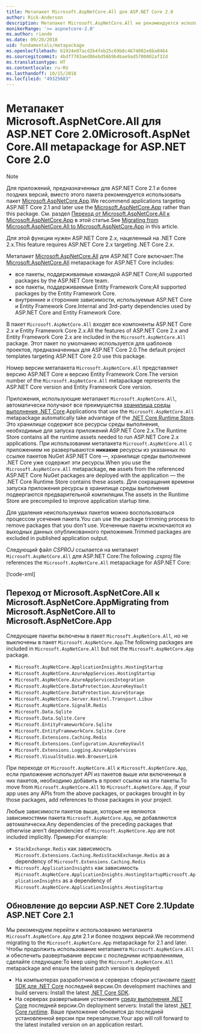 ```yaml
---
title: Метапакет Microsoft.AspNetCore.All для ASP.NET Core 2.0
author: Rick-Anderson
description: Метапакет Microsoft.AspNetCore.All не рекомендуется использовать для ASP.NET Core 2.1 и более поздних версий.
monikerRange: '>= aspnetcore-2.0'
ms.author: riande
ms.date: 09/20/2018
uid: fundamentals/metapackage
ms.openlocfilehash: b1924e07acd2b4feb25c69b8c4674002e6ba0464
ms.sourcegitcommit: 4bdf7703aed86ebd56b9b4bae9ad5700002af32d
ms.translationtype: HT
ms.contentlocale: ru-RU
ms.lasthandoff: 10/15/2018
ms.locfileid: "49325683"
---
```

# <a name="microsoftaspnetcoreall-metapackage-for-aspnet-core-20"></a><span data-ttu-id="ee9ed-103">Метапакет Microsoft.AspNetCore.All для ASP.NET Core 2.0</span><span class="sxs-lookup"><span data-stu-id="ee9ed-103">Microsoft.AspNetCore.All metapackage for ASP.NET Core 2.0</span></span>

> [!NOTE]
> <span data-ttu-id="ee9ed-104">Для приложений, предназначенных для ASP.NET Core 2.1 и более поздних версий, вместо этого пакета рекомендуется использовать пакет [Microsoft.AspNetCore.App](xref:fundamentals/metapackage-app).</span><span class="sxs-lookup"><span data-stu-id="ee9ed-104">We recommend applications targeting ASP.NET Core 2.1 and later use the [Microsoft.AspNetCore.App](xref:fundamentals/metapackage-app) rather than this package.</span></span> <span data-ttu-id="ee9ed-105">См. раздел [Переход от Microsoft.AspNetCore.All к Microsoft.AspNetCore.App](#migrate) в этой статье.</span><span class="sxs-lookup"><span data-stu-id="ee9ed-105">See [Migrating from Microsoft.AspNetCore.All to Microsoft.AspNetCore.App](#migrate) in this article.</span></span>

<span data-ttu-id="ee9ed-106">Для этой функции нужен ASP.NET Core 2.x, нацеленный на .NET Core 2.x.</span><span class="sxs-lookup"><span data-stu-id="ee9ed-106">This feature requires ASP.NET Core 2.x targeting .NET Core 2.x.</span></span>

<span data-ttu-id="ee9ed-107">Метапакет [Microsoft.AspNetCore.All](https://www.nuget.org/packages/Microsoft.AspNetCore.All) для ASP.NET Core включает:</span><span class="sxs-lookup"><span data-stu-id="ee9ed-107">The [Microsoft.AspNetCore.All](https://www.nuget.org/packages/Microsoft.AspNetCore.All) metapackage for ASP.NET Core includes:</span></span>

* <span data-ttu-id="ee9ed-108">все пакеты, поддерживаемые командой ASP.NET Core;</span><span class="sxs-lookup"><span data-stu-id="ee9ed-108">All supported packages by the ASP.NET Core team.</span></span>
* <span data-ttu-id="ee9ed-109">все пакеты, поддерживаемые Entity Framework Core;</span><span class="sxs-lookup"><span data-stu-id="ee9ed-109">All supported packages by the Entity Framework Core.</span></span>
* <span data-ttu-id="ee9ed-110">внутренние и сторонние зависимости, используемые ASP.NET Core и Entity Framework Core.</span><span class="sxs-lookup"><span data-stu-id="ee9ed-110">Internal and 3rd-party dependencies used by ASP.NET Core and Entity Framework Core.</span></span>

<span data-ttu-id="ee9ed-111">В пакет `Microsoft.AspNetCore.All` входят все компоненты ASP.NET Core 2.x и Entity Framework Core 2.x.</span><span class="sxs-lookup"><span data-stu-id="ee9ed-111">All the features of ASP.NET Core 2.x and Entity Framework Core 2.x are included in the `Microsoft.AspNetCore.All` package.</span></span> <span data-ttu-id="ee9ed-112">Этот пакет по умолчанию используется для шаблонов проектов, предназначенных для ASP.NET Core 2.0.</span><span class="sxs-lookup"><span data-stu-id="ee9ed-112">The default project templates targeting ASP.NET Core 2.0 use this package.</span></span>

<span data-ttu-id="ee9ed-113">Номер версии метапакета `Microsoft.AspNetCore.All` представляет версию ASP.NET Core и версию Entity Framework Core.</span><span class="sxs-lookup"><span data-stu-id="ee9ed-113">The version number of the `Microsoft.AspNetCore.All` metapackage represents the ASP.NET Core version and Entity Framework Core version.</span></span>

<span data-ttu-id="ee9ed-114">Приложения, использующие метапакет `Microsoft.AspNetCore.All`, автоматически получают все преимущества [хранилища среды выполнения .NET Core](https://docs.microsoft.com/dotnet/core/deploying/runtime-store).</span><span class="sxs-lookup"><span data-stu-id="ee9ed-114">Applications that use the `Microsoft.AspNetCore.All` metapackage automatically take advantage of the [.NET Core Runtime Store](https://docs.microsoft.com/dotnet/core/deploying/runtime-store).</span></span> <span data-ttu-id="ee9ed-115">Это хранилище содержит все ресурсы среды выполнения, необходимые для запуска приложений ASP.NET Core 2.x.</span><span class="sxs-lookup"><span data-stu-id="ee9ed-115">The Runtime Store contains all the runtime assets needed to run ASP.NET Core 2.x applications.</span></span> <span data-ttu-id="ee9ed-116">При использовании метапакета `Microsoft.AspNetCore.All` с приложением не развертываются **никакие** ресурсы из указанных по ссылке пакетов NuGet ASP.NET Core &mdash;, хранилище среды выполнения .NET Core уже содержит эти ресурсы.</span><span class="sxs-lookup"><span data-stu-id="ee9ed-116">When you use the `Microsoft.AspNetCore.All` metapackage, **no** assets from the referenced ASP.NET Core NuGet packages are deployed with the application &mdash; the .NET Core Runtime Store contains these assets.</span></span> <span data-ttu-id="ee9ed-117">Для сокращения времени запуска приложения ресурсы в хранилище среды выполнения подвергаются предварительной компиляции.</span><span class="sxs-lookup"><span data-stu-id="ee9ed-117">The assets in the Runtime Store are precompiled to improve application startup time.</span></span>

<span data-ttu-id="ee9ed-118">Для удаления неиспользуемых пакетов можно воспользоваться процессом усечения пакета.</span><span class="sxs-lookup"><span data-stu-id="ee9ed-118">You can use the package trimming process to remove packages that you don't use.</span></span> <span data-ttu-id="ee9ed-119">Усеченные пакеты исключаются из выходных данных опубликованного приложения.</span><span class="sxs-lookup"><span data-stu-id="ee9ed-119">Trimmed packages are excluded in published application output.</span></span>

<span data-ttu-id="ee9ed-120">Следующий файл *CSPROJ* ссылается на метапакет `Microsoft.AspNetCore.All` для ASP.NET Core:</span><span class="sxs-lookup"><span data-stu-id="ee9ed-120">The following *.csproj* file references the `Microsoft.AspNetCore.All` metapackage for ASP.NET Core:</span></span>

[!code-xml[](metapackage/samples/Metapackage.All.Example.csproj?highlight=6)]

<a name="migrate"></a>
## <a name="migrating-from-microsoftaspnetcoreall-to-microsoftaspnetcoreapp"></a><span data-ttu-id="ee9ed-121">Переход от Microsoft.AspNetCore.All к Microsoft.AspNetCore.App</span><span class="sxs-lookup"><span data-stu-id="ee9ed-121">Migrating from Microsoft.AspNetCore.All to Microsoft.AspNetCore.App</span></span>

<span data-ttu-id="ee9ed-122">Следующие пакеты включены в пакет `Microsoft.AspNetCore.All`, но не выключены в пакет `Microsoft.AspNetCore.App`.</span><span class="sxs-lookup"><span data-stu-id="ee9ed-122">The following packages are included in `Microsoft.AspNetCore.All` but not the `Microsoft.AspNetCore.App` package.</span></span> 

* `Microsoft.AspNetCore.ApplicationInsights.HostingStartup`
* `Microsoft.AspNetCore.AzureAppServices.HostingStartup`
* `Microsoft.AspNetCore.AzureAppServicesIntegration`
* `Microsoft.AspNetCore.DataProtection.AzureKeyVault`
* `Microsoft.AspNetCore.DataProtection.AzureStorage`
* `Microsoft.AspNetCore.Server.Kestrel.Transport.Libuv`
* `Microsoft.AspNetCore.SignalR.Redis`
* `Microsoft.Data.Sqlite`
* `Microsoft.Data.Sqlite.Core`
* `Microsoft.EntityFrameworkCore.Sqlite`
* `Microsoft.EntityFrameworkCore.Sqlite.Core`
* `Microsoft.Extensions.Caching.Redis`
* `Microsoft.Extensions.Configuration.AzureKeyVault`
* `Microsoft.Extensions.Logging.AzureAppServices`
* `Microsoft.VisualStudio.Web.BrowserLink`

<span data-ttu-id="ee9ed-123">При переходе от `Microsoft.AspNetCore.All` к `Microsoft.AspNetCore.App`, если приложение использует API из пакетов выше или включенных в них пакетов, необходимо добавить в проект ссылки на эти пакеты.</span><span class="sxs-lookup"><span data-stu-id="ee9ed-123">To move from `Microsoft.AspNetCore.All` to `Microsoft.AspNetCore.App`, if your app uses any APIs from the above packages, or packages brought in by those packages, add references to those packages in your project.</span></span>

<span data-ttu-id="ee9ed-124">Любые зависимости пакетов выше, которые не являются зависимостями пакета `Microsoft.AspNetCore.App`, не добавляются автоматически.</span><span class="sxs-lookup"><span data-stu-id="ee9ed-124">Any dependencies of the preceding packages that otherwise aren't dependencies of `Microsoft.AspNetCore.App` are not included implicitly.</span></span> <span data-ttu-id="ee9ed-125">Пример:</span><span class="sxs-lookup"><span data-stu-id="ee9ed-125">For example:</span></span>

* <span data-ttu-id="ee9ed-126">`StackExchange.Redis` как зависимость `Microsoft.Extensions.Caching.Redis`</span><span class="sxs-lookup"><span data-stu-id="ee9ed-126">`StackExchange.Redis` as a dependency of `Microsoft.Extensions.Caching.Redis`</span></span>
* <span data-ttu-id="ee9ed-127">`Microsoft.ApplicationInsights` как зависимость `Microsoft.AspNetCore.ApplicationInsights.HostingStartup`</span><span class="sxs-lookup"><span data-stu-id="ee9ed-127">`Microsoft.ApplicationInsights` as a dependency of `Microsoft.AspNetCore.ApplicationInsights.HostingStartup`</span></span>

## <a name="update-aspnet-core-21"></a><span data-ttu-id="ee9ed-128">Обновление до версии ASP.NET Core 2.1</span><span class="sxs-lookup"><span data-stu-id="ee9ed-128">Update ASP.NET Core 2.1</span></span>

<span data-ttu-id="ee9ed-129">Мы рекомендуем перейти к использованию метапакета `Microsoft.AspNetCore.App` для 2.1 и более поздних версий.</span><span class="sxs-lookup"><span data-stu-id="ee9ed-129">We recommend migrating to the `Microsoft.AspNetCore.App` metapackage for 2.1 and later.</span></span> <span data-ttu-id="ee9ed-130">Чтобы продолжить использование метапакета `Microsoft.AspNetCore.All` и обеспечить развертывание версии с последними исправлениями, сделайте следующее:</span><span class="sxs-lookup"><span data-stu-id="ee9ed-130">To keep using the `Microsoft.AspNetCore.All` metapackage and ensure the latest patch version is deployed:</span></span>

* <span data-ttu-id="ee9ed-131">На компьютерах разработчиков и серверах сборки установите [пакет SDK для .NET Core](https://www.microsoft.com/net/download) последней версии.</span><span class="sxs-lookup"><span data-stu-id="ee9ed-131">On development machines and build servers: Install the latest [.NET Core SDK](https://www.microsoft.com/net/download).</span></span>
* <span data-ttu-id="ee9ed-132">На серверах развертывания установите [среду выполнения .NET Core](https://www.microsoft.com/net/download) последней версии.</span><span class="sxs-lookup"><span data-stu-id="ee9ed-132">On deployment servers: Install the latest [.NET Core runtime](https://www.microsoft.com/net/download).</span></span>
 <span data-ttu-id="ee9ed-133">Ваше приложение обновится до последней установленной версии при перезапуске.</span><span class="sxs-lookup"><span data-stu-id="ee9ed-133">Your app will roll forward to the latest installed version on an application restart.</span></span>
